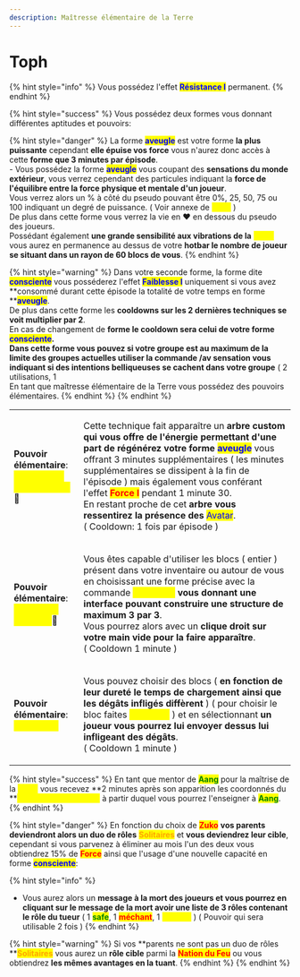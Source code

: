 ```yaml
---
description: Maîtresse élémentaire de la Terre
---
```


# Toph

{% hint style="info" %}
Vous possédez l'effet <mark style="color:blue;">**Résistance I**</mark> permanent.
{% endhint %}

{% hint style="success" %}
Vous possédez deux formes vous donnant différentes aptitudes et pouvoirs:

{% hint style="danger" %}
La forme <mark style="color:blue;">**aveugle**</mark> est votre forme **la plus puissante** cependant **elle épuise vos force** vous n'aurez donc accès à cette **forme que 3 minutes par épisode**.\
\- Vous possédez la forme <mark style="color:blue;">**aveugle**</mark> vous coupant des **sensations du monde extérieur**, vous verrez cependant des particules indiquant la **force de l'équilibre entre la force physique et mentale d'un joueur**.\
Vous verrez alors un % à côté du pseudo pouvant être 0%, 25, 50, 75 ou 100 indiquant un degré de puissance. ( Voir annexe de <mark style="color:yellow;">**Toph**</mark> )\
De plus dans cette forme vous verrez la vie en :heart: en dessous du pseudo des joueurs.\
Possédant également **une grande sensibilité aux vibrations de la** <mark style="color:yellow;">**Terre**</mark> vous aurez en permanence au dessus de votre **hotbar le nombre de joueur se situant dans un rayon de 60 blocs de vous**.
{% endhint %}

{% hint style="warning" %}
Dans votre seconde forme, la forme dite <mark style="color:blue;">**consciente**</mark> vous posséderez l'effet <mark style="color:blue;">**Faiblesse I**</mark> uniquement si vous avez **consommé durant cette épisode la totalité de votre temps en forme **<mark style="color:blue;">**aveugle**</mark>.\
De plus dans cette forme les **cooldowns sur les 2 dernières techniques se voit multiplier par 2**.\
En cas de changement de **forme le cooldown sera celui de votre forme **<mark style="color:blue;">**consciente**</mark>.\
Dans cette **forme vous pouvez si votre groupe est au maximum de la limite des groupes actuelles utiliser la commande **<mark style="color:yellow;">**/av sensation**</mark>** vous indiquant si des intentions belliqueuses se cachent dans votre groupe** ( 2 utilisations, 1 \
En tant que maîtresse élémentaire de la Terre vous possédez des pouvoirs élémentaires.
{% endhint %}
{% endhint %}

|                                                                                                                                                                                                       |                                                                                                                                                                                                                                                                                                                                                                                                                                                                                                                                                                                                             |
| ----------------------------------------------------------------------------------------------------------------------------------------------------------------------------------------------------- | ----------------------------------------------------------------------------------------------------------------------------------------------------------------------------------------------------------------------------------------------------------------------------------------------------------------------------------------------------------------------------------------------------------------------------------------------------------------------------------------------------------------------------------------------------------------------------------------------------------- |
| <p><strong>Pouvoir élémentaire</strong>:<br><mark style="color:yellow;"><strong>Éclosion de l'arbre géant</strong></mark><span data-gb-custom-inline data-tag="emoji" data-code="1f33d">🌽</span></p> | <p>Cette technique fait apparaître un <strong>arbre custom qui vous offre de l'énergie permettant d'une part de régénérez votre forme </strong><mark style="color:blue;"><strong>aveugle</strong></mark> vous offrant 3 minutes supplémentaires ( les minutes supplémentaires se dissipent à la fin de l'épisode ) mais également vous conférant l'effet <mark style="color:red;"><strong>Force I</strong></mark> pendant 1 minute 30.<br>En restant proche de cet <strong>arbre vous ressentirez la présence des</strong> <mark style="color:blue;">Avatar</mark>.<br>( Cooldown: 1 fois par épisode )</p> |
| <p><strong>Pouvoir élémentaire</strong>:<br><mark style="color:yellow;"><strong>Extraction terrestre</strong></mark><span data-gb-custom-inline data-tag="emoji" data-code="1f33d">🌽</span></p>      | <p>Vous êtes capable d'utiliser les blocs ( entier ) présent dans votre inventaire ou autour de vous en choisissant une forme précise avec la commande <mark style="color:yellow;"><strong>/av forme</strong></mark> <strong>vous donnant une interface pouvant construire une structure de maximum 3 par 3</strong>.<br>Vous pourrez alors avec un <strong>clique droit sur votre main vide pour la faire apparaître</strong>.<br>( Cooldown 1 minute )</p>                                                                                                                                                |
| <p><strong>Pouvoir élémentaire</strong>:<br><mark style="color:yellow;"><strong>Projection</strong></mark></p>                                                                                        | <p>Vous pouvez choisir des blocs ( <strong>en fonction de leur dureté le temps de chargement ainsi que les dégâts infligés diffèrent</strong> ) ( pour choisir le bloc faites <mark style="color:yellow;"><strong>/av block</strong></mark> ) et en sélectionnant <strong>un joueur vous pourrez lui envoyer dessus lui infligeant des dégâts</strong>.<br>( Cooldown 1 minute )</p>                                                                                                                                                                                                                        |

{% hint style="success" %}
En tant que mentor de <mark style="color:green;">**Aang**</mark> pour la maîtrise de la <mark style="color:yellow;">**Terre**</mark> vous recevez **2 minutes après son apparition les coordonnés du **<mark style="color:yellow;">**parchemin de la Terre**</mark> à partir duquel vous pourrez l'enseigner à <mark style="color:green;">**Aang**</mark>.
{% endhint %}

{% hint style="danger" %}
En fonction du choix de <mark style="color:red;">**Zuko**</mark> **vos parents deviendront alors un duo de rôles** <mark style="color:orange;">**Solitaires**</mark> et **vous deviendrez leur cible**, cependant si vous parvenez à éliminer au mois l'un des deux vous obtiendrez 15% de <mark style="color:red;">**Force**</mark> ainsi que l'usage d'une nouvelle capacité en forme <mark style="color:blue;">**consciente**</mark>:

{% hint style="info" %}
* Vous aurez alors un **message à la mort des joueurs et vous pourrez en cliquant sur le message de la mort avoir une liste de 3 rôles contenant le rôle du tueur** ( 1 <mark style="color:green;">**safe**</mark>, 1 <mark style="color:red;">**méchant**</mark>, 1 <mark style="color:yellow;">**random**</mark> ) ( Pouvoir qui sera utilisable 2 fois )
{% endhint %}

{% hint style="warning" %}
Si vos **parents ne sont pas un duo de rôles **<mark style="color:orange;">**Solitaires**</mark> vous aurez un **rôle cible** parmi la <mark style="color:red;">**Nation du Feu**</mark> ou vous obtiendrez **les mêmes avantages en la tuant**.
{% endhint %}
{% endhint %}

<figure><img src="https://i.pinimg.com/originals/51/e3/32/51e3324f36821a1bfa1f4bd0a57809b7.jpg" alt=""><figcaption></figcaption></figure>
